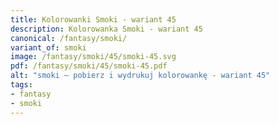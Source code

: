 ```yaml
---
title: Kolorowanki Smoki - wariant 45
description: Kolorowanka Smoki - wariant 45
canonical: /fantasy/smoki/
variant_of: smoki
image: /fantasy/smoki/45/smoki-45.svg
pdf: /fantasy/smoki/45/smoki-45.pdf
alt: "smoki – pobierz i wydrukuj kolorowankę - wariant 45"
tags:
- fantasy
- smoki
---
```

